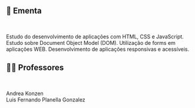 ## :memo: Ementa

</br>

Estudo do desenvolvimento de aplicações com HTML, CSS e JavaScript. 
Estudo sobre Document Object Model (DOM). 
Utilização de forms em aplicações WEB. 
Desenvolvimento de aplicações responsivas e acessíveis.

## :man_teacher: Professores

</br>

Andrea Konzen
<br/>
Luis Fernando Planella Gonzalez
